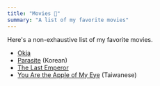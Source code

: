 ```yaml
---
title: "Movies 🍿"
summary: "A list of my favorite movies"
---
```


Here's a non-exhaustive list of my favorite movies.

- [Okja](https://www.imdb.com/title/tt3967856/)
- [Parasite](https://www.imdb.com/title/tt6751668/) (Korean)
- [The Last Emperor](https://www.imdb.com/title/tt0093389/)
- [You Are the Apple of My Eye](https://www.imdb.com/title/tt2036416/) (Taiwanese)
